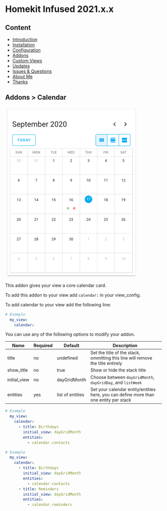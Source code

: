 # Homekit Infused 2021.x.x

## Content
- [Introduction](../index.md)
- [Installation](../installation.md)
- [Configuration](../configuration.md)
- [Addons](../addons.md)
- [Custom Views](../custom_views.md)
- [Updates](../updates.md)
- [Issues & Questions](../issues.md)
- [About Me](../about.md)
- [Thanks](../thanks.md)

## Addons > Calendar

![Homekit Infused](../images/core-calendar-card.png)

This addon gives your view a core calendar card.

To add this addon to your view add `calendar:` in your view_config.

To add calendar to your view add the following line:

```yaml
# Example
  my_view:
    calendar:
```

You can use any of the following options to modify your addon.

| Name | Required | Default | Description |
|----------------------------------|-------------|----------------------|-----------------------------------------------------------------------------------------------------------------------------------------------------------------------------------|
| title | no | undefined | Set the title of the stack, ommitting this line will remove the title entirely |
| show_title | no | true | Show or hide the stack title |
| initial_view | no | dayGridMonth | Choose between `dayGridMonth`, `dayGridDay`, and `listWeek` |
| entities | yes | list of entities | Set your calendar entity/entities here, you can define more than one entity per stack  |

```yaml
# Example
  my_view:
    calendar:
      - title: Birthdays
        initial_view: dayGridMonth
        entities: 
          - calendar.contacts
```   
```yaml
# Example
  my_view:
    calendar:
      - title: Birthdays
        initial_view: dayGridMonth
        entities: 
          - calendar.contacts
      - title: Reminders
        initial_view: dayGridMonth
        entities: 
          - calendar.reminders
```               
